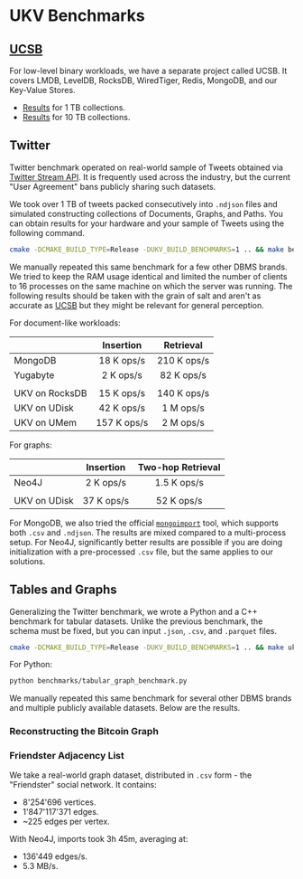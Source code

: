 # UKV Benchmarks

## [UCSB][ucsb]

For low-level binary workloads, we have a separate project called UCSB.
It covers LMDB, LevelDB, RocksDB, WiredTiger, Redis, MongoDB, and our Key-Value Stores.

* [Results][ucsb-1] for 1 TB collections.
* [Results][ucsb-10] for 10 TB collections.

## Twitter

Twitter benchmark operated on real-world sample of Tweets obtained via [Twitter Stream API][twitter-samples].
It is frequently used across the industry, but the current "User Agreement" bans publicly sharing such datasets.

We took over 1 TB of tweets packed consecutively into `.ndjson` files and simulated constructing collections of Documents, Graphs, and Paths.
You can obtain results for your hardware and your sample of Tweets using the following command.

```sh
cmake -DCMAKE_BUILD_TYPE=Release -DUKV_BUILD_BENCHMARKS=1 .. && make benchmark_twitter_ukv_embedded_umem && ./build/bin/benchmark_twitter_ukv_embedded_umem
```

We manually repeated this same benchmark for a few other DBMS brands.
We tried to keep the RAM usage identical and limited the number of clients to 16 processes on the same machine on which the server was running.
The following results should be taken with the grain of salt and aren't as accurate as [UCSB](#ucsb) but they might be relevant for general perception.

For document-like workloads:

|                |  Insertion  |  Retrieval  |
| :------------- | :---------: | :---------: |
| MongoDB        | 18 K ops/s  | 210 K ops/s |
| Yugabyte       |  2 K ops/s  | 82 K ops/s  |
|                |             |             |
| UKV on RocksDB | 15 K ops/s  | 140 K ops/s |
| UKV on UDisk   | 42 K ops/s  |  1 M ops/s  |
| UKV on UMem    | 157 K ops/s |  2 M ops/s  |

For graphs:

|              | Insertion  | Two-hop Retrieval |
| :----------- | :--------: | :---------------: |
| Neo4J        | 2 K ops/s  |    1.5 K ops/s    |
|              |            |                   |
| UKV on UDisk | 37 K ops/s |    52 K ops/s     |

For MongoDB, we also tried the official <code class="docutils literal notranslate"><a href="https://www.mongodb.com/docs/database-tools/mongoimport/" class="pre">mongoimport</a></code> tool, which supports both `.csv` and `.ndjson`.
The results are mixed compared to a multi-process setup.
For Neo4J, significantly better results are possible if you are doing initialization with a pre-processed `.csv` file, but the same applies to our solutions.

## Tables and Graphs

Generalizing the Twitter benchmark, we wrote a Python and a C++ benchmark for tabular datasets.
Unlike the previous benchmark, the schema must be fixed, but you can input `.json`, `.csv`, and `.parquet` files.

```sh
cmake -DCMAKE_BUILD_TYPE=Release -DUKV_BUILD_BENCHMARKS=1 .. && make ukv_umem_tabular_graph_benchmark && ./build/bin/ukv_umem_tabular_graph_benchmark
```

For Python:

```sh
python benchmarks/tabular_graph_benchmark.py
```

We manually repeated this same benchmark for several other DBMS brands and multiple publicly available datasets.
Below are the results.

### Reconstructing the Bitcoin Graph

### Friendster Adjacency List

We take a real-world graph dataset, distributed in `.csv` form - the "Friendster" social network.
It contains:

* 8'254'696 vertices.
* 1'847'117'371 edges.
* ~225 edges per vertex.

With Neo4J, imports took 3h 45m, averaging at:

* 136'449 edges/s.
* 5.3 MB/s.

[ucsb-10]: https://unum.cloud/post/2022-03-22-ucsb
[ucsb-1]: https://unum.cloud/post/2021-11-25-ycsb
[ucsb]: https://github.com/unum-cloud/ucsb
[twitter-samples]: https://developer.twitter.com/en/docs/twitter-api/v1/tweets/sample-realtime/overview